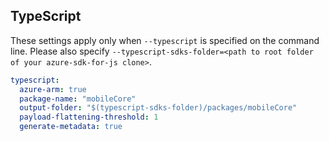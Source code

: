 ## TypeScript

These settings apply only when `--typescript` is specified on the command line.
Please also specify `--typescript-sdks-folder=<path to root folder of your azure-sdk-for-js clone>`.

```yaml $(typescript)
typescript:
  azure-arm: true
  package-name: "mobileCore"
  output-folder: "$(typescript-sdks-folder)/packages/mobileCore"
  payload-flattening-threshold: 1
  generate-metadata: true
```
